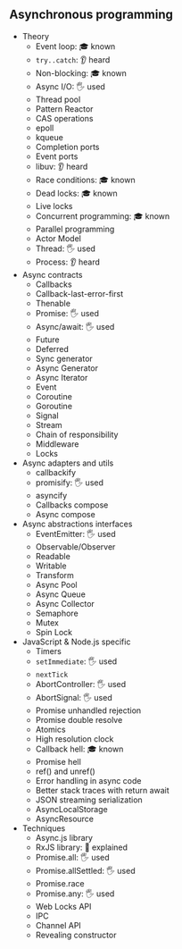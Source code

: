 ## Asynchronous programming

- Theory
  - Event loop: 🎓 known
  - `try..catch`: 👂 heard
  - Non-blocking: 🎓 known
  - Async I/O: 🖐️ used
  - Thread pool
  - Pattern Reactor
  - CAS operations
  - epoll
  - kqueue
  - Completion ports
  - Event ports
  - libuv: 👂 heard
  - Race conditions: 🎓 known
  - Dead locks: 🎓 known
  - Live locks
  - Concurrent programming: 🎓 known
  - Parallel programming
  - Actor Model
  - Thread: 🖐️ used
  - Process: 👂 heard
- Async contracts
  - Callbacks
  - Callback-last-error-first
  - Thenable
  - Promise: 🖐️ used
  - Async/await: 🖐️ used
  - Future
  - Deferred
  - Sync generator
  - Async Generator
  - Async Iterator
  - Event
  - Coroutine
  - Goroutine
  - Signal
  - Stream
  - Chain of responsibility
  - Middleware
  - Locks
- Async adapters and utils
  - callbackify
  - promisify: 🖐️ used
  - asyncify
  - Callbacks compose
  - Async compose
- Async abstractions interfaces
  - EventEmitter: 🖐️ used
  - Observable/Observer
  - Readable
  - Writable
  - Transform
  - Async Pool
  - Async Queue
  - Async Collector
  - Semaphore
  - Mutex
  - Spin Lock
- JavaScript & Node.js specific
  - Timers
  - `setImmediate`: 🖐️ used
  - `nextTick`
  - AbortController: 🖐️ used
  - AbortSignal: 🖐️ used
  - Promise unhandled rejection
  - Promise double resolve
  - Atomics
  - High resolution clock
  - Callback hell: 🎓 known
  - Promise hell
  - ref() and unref()
  - Error handling in async code
  - Better stack traces with return await
  - JSON streaming serialization
  - AsyncLocalStorage
  - AsyncResource
- Techniques
  - Async.js library
  - RxJS library: 🙋 explained
  - Promise.all: 🖐️ used
  - Promise.allSettled: 🖐️ used
  - Promise.race
  - Promise.any: 🖐️ used
  - Web Locks API
  - IPC
  - Channel API
  - Revealing constructor
